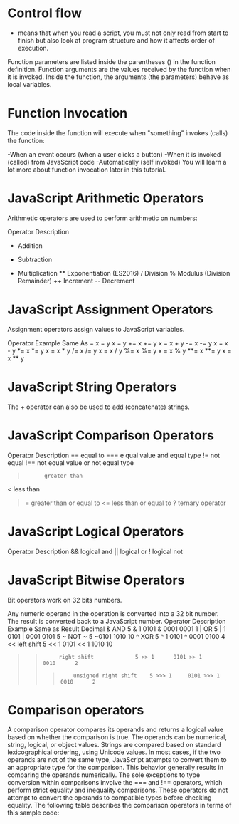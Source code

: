 # Control flow
- means that when you read a script, you must not only read from start to finish but also look at program structure and how it affects order of execution.

Function parameters are listed inside the parentheses () in the function definition.
Function arguments are the values received by the function when it is invoked.
Inside the function, the arguments (the parameters) behave as local variables.

# Function Invocation
The code inside the function will execute when "something" invokes (calls) the function:

-When an event occurs (when a user clicks a button)
-When it is invoked (called) from JavaScript code
-Automatically (self invoked)
You will learn a lot more about function invocation later in this tutorial.

# JavaScript Arithmetic Operators
Arithmetic operators are used to perform arithmetic on numbers:

Operator	Description
+	Addition
-	Subtraction
*	Multiplication
**	Exponentiation (ES2016)
/	Division
%	Modulus (Division Remainder)
++	Increment
--	Decrement

# JavaScript Assignment Operators
Assignment operators assign values to JavaScript variables.

Operator	Example	        Same As
=	        x = y	        x = y
+=      	x += y      	x = x + y
-=	        x -= y	        x = x - y
*=	        x *= y	        x = x * y
/=	        x /= y	        x = x / y
%=	        x %= y	        x = x % y
**=	        x **= y	        x = x ** y

# JavaScript String Operators
The + operator can also be used to add (concatenate) strings.

# JavaScript  Comparison Operators
Operator	Description
==      	equal to
===	e       qual value and equal type
!=	        not equal
!==	        not equal value or not equal type
>	        greater than
<	        less than
>=	        greater than or equal to
<=	        less than or equal to
?	        ternary operator

# JavaScript Logical Operators
Operator	Description
&&	        logical and
||	        logical or
!	        logical not

# JavaScript Bitwise Operators
Bit operators work on 32 bits numbers.

Any numeric operand in the operation is converted into a 32 bit number. The result is converted back to a JavaScript number.
Operator	Description             Example	    Same as	      Result	Decimal
&	        AND	                    5 & 1	    0101 & 0001	    0001	  1
|	        OR	                    5 | 1	    0101 | 0001	    0101	  5
~	        NOT	                    ~ 5	        ~0101	        1010	 10
^	        XOR	                    5 ^ 1	    0101 ^ 0001	    0100	  4
<<	        left shift	            5 << 1	    0101 << 1	    1010	 10
>>	        right shift	            5 >> 1	    0101 >> 1	    0010	  2
>>>	        unsigned right shift	5 >>> 1	    0101 >>> 1	    0010	  2


# Comparison operators
A comparison operator compares its operands and returns a logical value based on whether the comparison is true. The operands can be numerical, string, logical, or object values. Strings are compared based on standard lexicographical ordering, using Unicode values. In most cases, if the two operands are not of the same type, JavaScript attempts to convert them to an appropriate type for the comparison. This behavior generally results in comparing the operands numerically. The sole exceptions to type conversion within comparisons involve the === and !== operators, which perform strict equality and inequality comparisons. These operators do not attempt to convert the operands to compatible types before checking equality. The following table describes the comparison operators in terms of this sample code:

